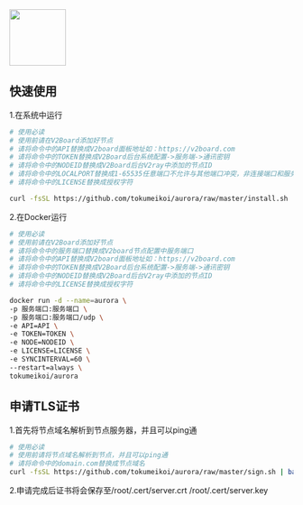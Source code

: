<img src='https://github.com/tokumeikoi/tidalab-trojan/raw/master/img/tidalab.png' width='100px' align='center'>

## 快速使用

1.在系统中运行
```bash
# 使用必读
# 使用前请在V2Board添加好节点
# 请将命令中的API替换成V2board面板地址如：https://v2board.com
# 请将命令中的TOKEN替换成V2Board后台系统配置->服务端->通讯密钥
# 请将命令中的NODEID替换成V2Board后台V2ray中添加的节点ID
# 请将命令中的LOCALPORT替换成1-65535任意端口不允许与其他端口冲突，非连接端口和服务端口
# 请将命令中的LICENSE替换成授权字符

curl -fsSL https://github.com/tokumeikoi/aurora/raw/master/install.sh | bash -s API TOKEN NODEID LOCALPORT LICENSE 60
```

2.在Docker运行
```bash
# 使用必读
# 使用前请在V2Board添加好节点
# 请将命令中的服务端口替换成V2board节点配置中服务端口
# 请将命令中的API替换成V2board面板地址如：https://v2board.com
# 请将命令中的TOKEN替换成V2Board后台系统配置->服务端->通讯密钥
# 请将命令中的NODEID替换成V2Board后台V2ray中添加的节点ID
# 请将命令中的LICENSE替换成授权字符

docker run -d --name=aurora \
-p 服务端口:服务端口 \
-p 服务端口:服务端口/udp \
-e API=API \
-e TOKEN=TOKEN \
-e NODE=NODEID \
-e LICENSE=LICENSE \
-e SYNCINTERVAL=60 \
--restart=always \
tokumeikoi/aurora
```

## 申请TLS证书

1.首先将节点域名解析到节点服务器，并且可以ping通  

```bash
# 使用必读
# 使用前请将节点域名解析到节点，并且可以ping通
# 请将命令中的domain.com替换成节点域名
curl -fsSL https://github.com/tokumeikoi/aurora/raw/master/sign.sh | bash -s domain.com
```

2.申请完成后证书将会保存至/root/.cert/server.crt /root/.cert/server.key